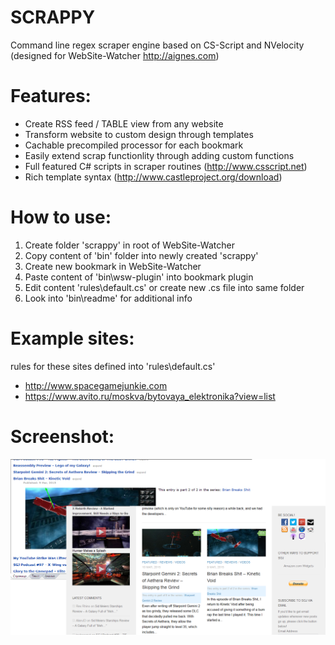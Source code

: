 # SCRAPPY
Command line regex scraper engine based on CS-Script and NVelocity (designed for WebSite-Watcher http://aignes.com)

# Features:
  * Create RSS feed / TABLE view from any website
  * Transform website to custom design through templates
  * Cachable precompiled processor for each bookmark
  * Easily extend scrap functionlity through adding custom functions
  * Full featured C# scripts in scraper routines (http://www.csscript.net)
  * Rich template syntax (http://www.castleproject.org/download)

# How to use:
  1. Create folder 'scrappy' in root of WebSite-Watcher
  2. Copy content of 'bin' folder into newly created 'scrappy'
  3. Create new bookmark in WebSite-Watcher
  4. Paste content of 'bin\wsw-plugin' into bookmark plugin
  5. Edit content 'rules\default.cs' or create new .cs file into same folder
  6. Look into 'bin\readme' for additional info

# Example sites:
rules for these sites defined into 'rules\default.cs'
  * http://www.spacegamejunkie.com
  * https://www.avito.ru/moskva/bytovaya_elektronika?view=list

# Screenshot:
![Alt text](/result.png?raw=true "Feel the difference")
